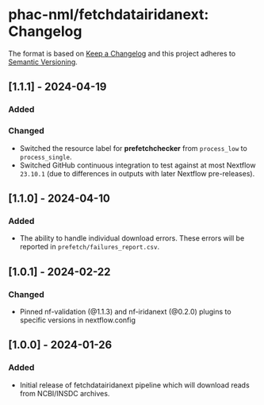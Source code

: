 # phac-nml/fetchdatairidanext: Changelog

The format is based on [Keep a Changelog](https://keepachangelog.com/en/1.0.0/)
and this project adheres to [Semantic Versioning](https://semver.org/spec/v2.0.0.html).

## [1.1.1] - 2024-04-19

### Added

### Changed

- Switched the resource label for **prefetchchecker** from `process_low` to `process_single`.
- Switched GitHub continuous integration to test against at most Nextflow `23.10.1` (due to differences in outputs with later Nextflow pre-releases).

## [1.1.0] - 2024-04-10

### Added

- The ability to handle individual download errors. These errors will be reported in `prefetch/failures_report.csv`.

## [1.0.1] - 2024-02-22

### Changed

- Pinned nf-validation (@1.1.3) and nf-iridanext (@0.2.0) plugins to specific versions in nextflow.config

## [1.0.0] - 2024-01-26

### Added

- Initial release of fetchdatairidanext pipeline which will download reads from NCBI/INSDC archives.
